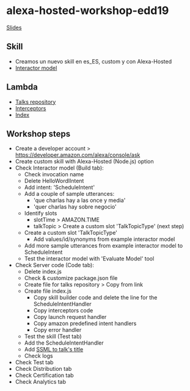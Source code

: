 # alexa-hosted-workshop-edd19

[Slides](https://drive.google.com/open?id=1TRbeftMSemLi5hiHbztedHPEodCN7eka)

## Skill
* Creamos un nuevo skill en es_ES, custom y con Alexa-Hosted
* [Interactor model](https://gist.github.com/kinisoftware/0f99d7c689d257f05f330a0f4189c65c)

## Lambda
* [Talks repository](https://gist.github.com/kinisoftware/57bb77e3f2f8070f0247aa0d7c6aac1a)
* [Interceptors](https://gist.github.com/kinisoftware/bfa5732cbf83f09206c792b5e1c5ea1b)
* [Index](https://gist.github.com/kinisoftware/1e18c7277e090019fd085e14f26dbc6e)

## Workshop steps
* Create a developer account > https://developer.amazon.com/alexa/console/ask
* Create custom skill with Alexa-Hosted (Node.js) option
* Check Interactor model (Build tab):
  * Check invocation name
  * Delete HelloWordlIntent
  * Add intent: 'ScheduleIntent'
  * Add a couple of sample utterances:
    * 'que charlas hay a las once y media'
    * 'quer charlas hay sobre negocio'
  * Identify slots
    * slotTime > AMAZON.TIME
    * talkTopic > Create a custom slot 'TalkTopicType' (next step)
  * Create a custom slot 'TalkTopicType'
    * Add values/id/synonyms from example interactor model
  * Add more sample utterances from example interactor model to ScheduleIntent
  * Test the interactor model with 'Evaluate Model' tool
* Check Server code (Code tab):
  * Delete index.js
  * Check & customize package.json file
  * Create file for talks repository > Copy from link
  * Create file index.js
    * Copy skill builder code and delete the line for the ScheduleIntentHandler
    * Copy interceptors code
    * Copy launch request handler
    * Copy amazon predefined intent handlers
    * Copy error handler
  * Test the skill (Test tab)
  * Add the ScheduleIntentHandler
  * Add [SSML to talk's title](https://developer.amazon.com/docs/custom-skills/speech-synthesis-markup-language-ssml-reference.html#lang)
  * Check logs
* Check Test tab
* Check Distribution tab
* Check Certification tab
* Check Analytics tab
    
  
  
  
  



